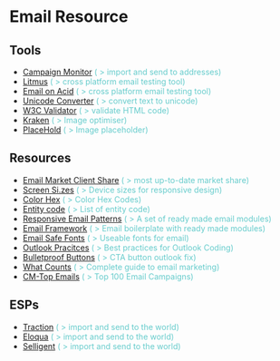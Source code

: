 Email Resource
========================================
Tools
------------------
- [Campaign Monitor](https://redworks-lon.createsend.com/campaigns/create/step2/9A2DFB8150D3484A2540EF23F30FEDED/s#import) <span style="color:#66cccc;">( > import and send to addresses)</span>
- [Litmus](https://litmus.com/) <span style="color:#66cccc;">( > cross platform email testing tool)</span>
- [Email on Acid](https://www.emailonacid.com/login) <span style="color:#66cccc;">( > cross platform email testing tool)</span>
- [Unicode Converter](http://www.metadiv.co.uk/utilities/entconvert/unicode-convert.html) <span style="color:#66cccc;">( > convert text to unicode)</span>
- [W3C Validator](http://validator.w3.org/#validate_by_input) <span style="color:#66cccc;">( > validate HTML code)</span>
- [Kraken](https://kraken.io/web-interface) <span style="color:#66cccc;">( > Image optimiser)</span>
- [PlaceHold](http://placehold.it/) <span style="color:#66cccc;">( > Image placeholder)</span>

Resources
-------------------------------
- [Email Market Client Share](http://emailclientmarketshare.com/) <span style="color:#66cccc;">( > most up-to-date market share)</span>
- [Screen Si.zes](http://screensiz.es/phone) <span style="color:#66cccc;">( > Device sizes for responsive design)</span>
- [Color Hex](http://www.color-hex.com/) <span style="color:#66cccc;">( > Color Hex Codes)</span>
- [Entity code](http://entitycode.com/) <span style="color:#66cccc;">( > List of entity code)</span>
- [Responsive Email Patterns](http://responsiveemailpatterns.com/) <span style="color:#66cccc;">( > A set of ready made email modules)</span>
- [Email Framework](http://emailframe.work/) <span style="color:#66cccc;">( > Email boilerplate with ready made modules)</span>
- [Email Safe Fonts](http://www.ampsoft.net/webdesign-l/WindowsMacFonts.html) <span style="color:#66cccc;">( > Useable fonts for email)</span>
- [Outlook Pracitces](http://www.emailonacid.com/images/blog_images/downloads/2014/wp_outlook.pdf) <span style="color:#66cccc;">( > Best practices for Outlook Coding)</span>
- [Bulletproof Buttons](http://buttons.cm/) <span style="color:#66cccc;">( > CTA button outlook fix)</span>
- [What Counts](http://www.whatcounts.com/downloads/ebooks/email-guide.pdf) <span style="color:#66cccc;">( > Complete guide to email marketing)</span>
- [CM-Top Emails](https://www.campaignmonitor.com/best-email-marketing-campaigns/) <span style="color:#66cccc;">( > Top 100 Email Campaigns)</span>

ESPs
-----------------------------
- [Traction](https://int.tractionplatform.com/traction/sms/Home?a=home&l=0&ecp=00d0181964bb9cf9c52aa1223af5c68a67566898bebc34923019274a8e0ae08c1) <span style="color:#66cccc;">( > import and send to the world)</span>
- [Eloqua](https://login.eloqua.com/?ReturnUrl=%2fMain.aspx#my_eloqua) <span style="color:#66cccc;">( > import and send to the world)</span>
- [Selligent](https://www.selligent.com/) <span style="color:#66cccc;">( > import and send to the world)</span>


